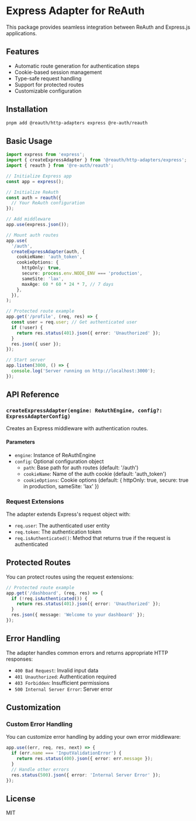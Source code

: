 # Express Adapter for ReAuth

This package provides seamless integration between ReAuth and Express.js applications.

## Features

- Automatic route generation for authentication steps
- Cookie-based session management
- Type-safe request handling
- Support for protected routes
- Customizable configuration

## Installation

```bash
pnpm add @reauth/http-adapters express @re-auth/reauth
```

## Basic Usage

```typescript
import express from 'express';
import { createExpressAdapter } from '@reauth/http-adapters/express';
import { reauth } from '@re-auth/reauth';

// Initialize Express app
const app = express();

// Initialize ReAuth
const auth = reauth({
  // Your ReAuth configuration
});

// Add middleware
app.use(express.json());

// Mount auth routes
app.use(
  '/auth',
  createExpressAdapter(auth, {
    cookieName: 'auth_token',
    cookieOptions: {
      httpOnly: true,
      secure: process.env.NODE_ENV === 'production',
      sameSite: 'lax',
      maxAge: 60 * 60 * 24 * 7, // 7 days
    },
  }),
);

// Protected route example
app.get('/profile', (req, res) => {
  const user = req.user; // Get authenticated user
  if (!user) {
    return res.status(401).json({ error: 'Unauthorized' });
  }
  res.json({ user });
});

// Start server
app.listen(3000, () => {
  console.log('Server running on http://localhost:3000');
});
```

## API Reference

### `createExpressAdapter(engine: ReAuthEngine, config?: ExpressAdapterConfig)`

Creates an Express middleware with authentication routes.

#### Parameters

- `engine`: Instance of ReAuthEngine
- `config`: Optional configuration object
  - `path`: Base path for auth routes (default: '/auth')
  - `cookieName`: Name of the auth cookie (default: 'auth_token')
  - `cookieOptions`: Cookie options (default: { httpOnly: true, secure: true in production, sameSite: 'lax' })

### Request Extensions

The adapter extends Express's request object with:

- `req.user`: The authenticated user entity
- `req.token`: The authentication token
- `req.isAuthenticated()`: Method that returns true if the request is authenticated

## Protected Routes

You can protect routes using the request extensions:

```typescript
// Protected route example
app.get('/dashboard', (req, res) => {
  if (!req.isAuthenticated()) {
    return res.status(401).json({ error: 'Unauthorized' });
  }
  res.json({ message: 'Welcome to your dashboard' });
});
```

## Error Handling

The adapter handles common errors and returns appropriate HTTP responses:

- `400 Bad Request`: Invalid input data
- `401 Unauthorized`: Authentication required
- `403 Forbidden`: Insufficient permissions
- `500 Internal Server Error`: Server error

## Customization

### Custom Error Handling

You can customize error handling by adding your own error middleware:

```typescript
app.use((err, req, res, next) => {
  if (err.name === 'InputValidationError') {
    return res.status(400).json({ error: err.message });
  }
  // Handle other errors
  res.status(500).json({ error: 'Internal Server Error' });
});
```

## License

MIT

